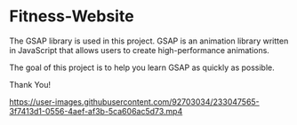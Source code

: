 # Fitness-Website

The GSAP library is used in this project. GSAP is an animation library written in JavaScript that allows users to create high-performance animations.

The goal of this project is to help you learn GSAP as quickly as possible.

Thank You!

https://user-images.githubusercontent.com/92703034/233047565-3f7413d1-0556-4aef-af3b-5ca606ac5d73.mp4

